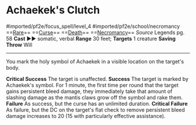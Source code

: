 # Achaekek's Clutch
#imported/pf2e/focus_spell/level_4 #imported/pf2e/school/necromancy 
==[Rare](rare.md)== ==[Curse](curse.md)== ==[Death](death.md)== ==[Necromancy](necromancy.md)==
*Source* Legends pg. 58
**Cast** ►► somatic, verbal
**Range** 30 feet; **Targets** 1 creature
**Saving Throw** Will

---
You mark the holy symbol of Achaekek in a visible location on the target's body.

**Critical Success** The target is unaffected.
**Success** The target is marked by Achaekek's symbol. For 1 minute, the first time per round that the target gains persistent bleed damage, they immediately take that amount of slashing damage as the mantis claws grow off the symbol and rake them.
**Failure** As success, but the curse has an unlimited duration.
**Critical Failure** As failure, but the DC on the target's flat check to remove persistent bleed damage increases to 20 (15 with particularly effective assistance).